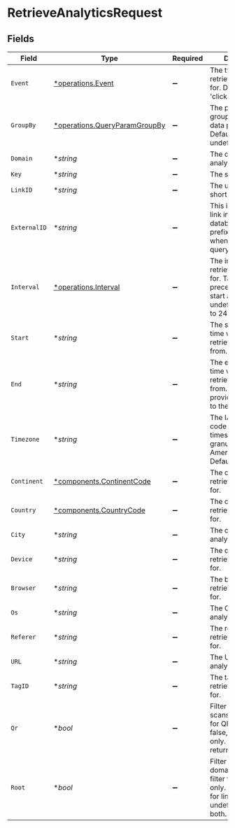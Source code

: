# RetrieveAnalyticsRequest


## Fields

| Field                                                                                                                    | Type                                                                                                                     | Required                                                                                                                 | Description                                                                                                              | Example                                                                                                                  |
| ------------------------------------------------------------------------------------------------------------------------ | ------------------------------------------------------------------------------------------------------------------------ | ------------------------------------------------------------------------------------------------------------------------ | ------------------------------------------------------------------------------------------------------------------------ | ------------------------------------------------------------------------------------------------------------------------ |
| `Event`                                                                                                                  | [*operations.Event](../../models/operations/event.md)                                                                    | :heavy_minus_sign:                                                                                                       | The type of event to retrieve analytics for. Defaults to 'clicks'.                                                       |                                                                                                                          |
| `GroupBy`                                                                                                                | [*operations.QueryParamGroupBy](../../models/operations/queryparamgroupby.md)                                            | :heavy_minus_sign:                                                                                                       | The parameter to group the analytics data points by. Defaults to 'count' if undefined.                                   |                                                                                                                          |
| `Domain`                                                                                                                 | **string*                                                                                                                | :heavy_minus_sign:                                                                                                       | The domain to filter analytics for.                                                                                      |                                                                                                                          |
| `Key`                                                                                                                    | **string*                                                                                                                | :heavy_minus_sign:                                                                                                       | The short link slug.                                                                                                     |                                                                                                                          |
| `LinkID`                                                                                                                 | **string*                                                                                                                | :heavy_minus_sign:                                                                                                       | The unique ID of the short link on Dub.                                                                                  |                                                                                                                          |
| `ExternalID`                                                                                                             | **string*                                                                                                                | :heavy_minus_sign:                                                                                                       | This is the ID of the link in the your database. Must be prefixed with 'ext_' when passed as a query parameter.          |                                                                                                                          |
| `Interval`                                                                                                               | [*operations.Interval](../../models/operations/interval.md)                                                              | :heavy_minus_sign:                                                                                                       | The interval to retrieve analytics for. Takes precedence over start and end. If undefined, defaults to 24h.              |                                                                                                                          |
| `Start`                                                                                                                  | **string*                                                                                                                | :heavy_minus_sign:                                                                                                       | The start date and time when to retrieve analytics from.                                                                 |                                                                                                                          |
| `End`                                                                                                                    | **string*                                                                                                                | :heavy_minus_sign:                                                                                                       | The end date and time when to retrieve analytics from. If not provided, defaults to the current date.                    |                                                                                                                          |
| `Timezone`                                                                                                               | **string*                                                                                                                | :heavy_minus_sign:                                                                                                       | The IANA time zone code for aligning timeseries granularity (e.g. America/New_York). Defaults to UTC.                    | America/New_York                                                                                                         |
| `Continent`                                                                                                              | [*components.ContinentCode](../../models/components/continentcode.md)                                                    | :heavy_minus_sign:                                                                                                       | The continent to retrieve analytics for.                                                                                 |                                                                                                                          |
| `Country`                                                                                                                | [*components.CountryCode](../../models/components/countrycode.md)                                                        | :heavy_minus_sign:                                                                                                       | The country to retrieve analytics for.                                                                                   |                                                                                                                          |
| `City`                                                                                                                   | **string*                                                                                                                | :heavy_minus_sign:                                                                                                       | The city to retrieve analytics for.                                                                                      | New York                                                                                                                 |
| `Device`                                                                                                                 | **string*                                                                                                                | :heavy_minus_sign:                                                                                                       | The device to retrieve analytics for.                                                                                    | Desktop                                                                                                                  |
| `Browser`                                                                                                                | **string*                                                                                                                | :heavy_minus_sign:                                                                                                       | The browser to retrieve analytics for.                                                                                   | Chrome                                                                                                                   |
| `Os`                                                                                                                     | **string*                                                                                                                | :heavy_minus_sign:                                                                                                       | The OS to retrieve analytics for.                                                                                        | Windows                                                                                                                  |
| `Referer`                                                                                                                | **string*                                                                                                                | :heavy_minus_sign:                                                                                                       | The referer to retrieve analytics for.                                                                                   | google.com                                                                                                               |
| `URL`                                                                                                                    | **string*                                                                                                                | :heavy_minus_sign:                                                                                                       | The URL to retrieve analytics for.                                                                                       |                                                                                                                          |
| `TagID`                                                                                                                  | **string*                                                                                                                | :heavy_minus_sign:                                                                                                       | The tag ID to retrieve analytics for.                                                                                    |                                                                                                                          |
| `Qr`                                                                                                                     | **bool*                                                                                                                  | :heavy_minus_sign:                                                                                                       | Filter for QR code scans. If true, filter for QR codes only. If false, filter for links only. If undefined, return both. |                                                                                                                          |
| `Root`                                                                                                                   | **bool*                                                                                                                  | :heavy_minus_sign:                                                                                                       | Filter for root domains. If true, filter for domains only. If false, filter for links only. If undefined, return both.   |                                                                                                                          |
